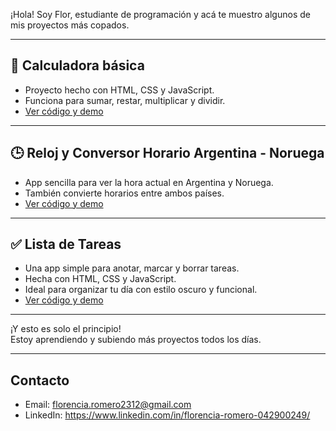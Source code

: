 ¡Hola! Soy Flor, estudiante de programación y acá te muestro algunos de mis proyectos más copados.

---

## 🧮 Calculadora básica

- Proyecto hecho con HTML, CSS y JavaScript.
- Funciona para sumar, restar, multiplicar y dividir.
- [Ver código y demo](https://github.com/florenciaromero4/calculadora)

---

## 🕒 Reloj y Conversor Horario Argentina - Noruega

- App sencilla para ver la hora actual en Argentina y Noruega.
- También convierte horarios entre ambos países.
- [Ver código y demo](https://github.com/florenciaromero4/reloj-nordico)

---
## ✅ Lista de Tareas

- Una app simple para anotar, marcar y borrar tareas.
- Hecha con HTML, CSS y JavaScript.
- Ideal para organizar tu día con estilo oscuro y funcional.
- [Ver código y demo](https://github.com/florenciaromero4/lista-de-tareas)

---

¡Y esto es solo el principio!  
Estoy aprendiendo y subiendo más proyectos todos los días.

---

## Contacto

- Email: florencia.romero2312@gmail.com  
- LinkedIn: https://www.linkedin.com/in/florencia-romero-042900249/
